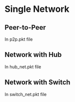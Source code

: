 # Single Network

## Peer-to-Peer
In p2p.pkt file

## Network with Hub
In hub_net.pkt file

## Network with Switch
In switch_net.pkt file
